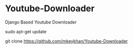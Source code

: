 # Youtube-Downloader
Django Based Youtube Downloader

sudo apt-get update

git clone https://github.com/mkeykhan/Youtube-Downloader

